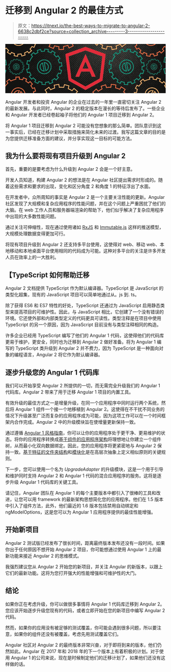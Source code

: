 # 迁移到 Angular 2 的最佳方式

> 原文：<https://itnext.io/the-best-ways-to-migrate-to-angular-2-6638c2dbf2ce?source=collection_archive---------3----------------------->

![](img/b0e8b4b5eb2cdef989a34d7d4328afc9.png)

Angular 开发者和投资 Angular 的企业在过去的一年里一直密切关注 Angular 2 的最新发展。与此同时，Angular 2 的稳定版本在漫长的等待后发布了。一些企业和 Angular 开发者已经卷起袖子将他们的 Angular 1 项目迁移到 Angular 2。

将 Angular 1 项目迁移到 Angular 2 可能没有您想象的那么简单。团队意识到这一事实后，已经在迁移计划中采取措施来简化未来的过渡。我写这篇文章的目的是为您提供迁移准备方面的建议，并分享实现这一目标的可能方法。

## **我为什么要将现有项目升级到 Angular 2**

首先，重要的是要考虑为什么升级到 Angular 2 会是一个好主意。

开发人员知道，构建 Angular 2 的想法是在 Angular 社区提出需求时形成的。随着这些需求和要求的出现，变化和区分角度 2 和角度 1 的特征浮出了水面。

在开发者中，众所周知的事实是 Angular 2 是一个主要关注性能的更新。Angular 社区发现了大规模和复杂应用程序的性能问题，并在这个问题上严重困扰了他们的大脑。在 web 工作人员和服务器端渲染的帮助下，他们似乎解决了复杂应用程序中出现的大多数性能问题。

通过关注可伸缩性，现在通过使用诸如 [RxJS](http://reactivex.io/) 和 [Immutable.js](https://facebook.github.io/immutable-js/) 这样的推送模型，大规模处理数据变得更加可行。

将现有项目升级到 Angular 2 还支持多平台使用，这使得对 web、移动 web、本地移动和本地桌面平台使用相同的代码成为可能。这种对多平台的关注是许多开发人员在效率上的一大胜利。

## 【TypeScript 如何帮助迁移

Angular 2 文档提供 TypeScript 作为默认编译器。TypeScript 是 JavaScript 的类型化超集，现有的 JavaScript 项目可以简单地通过从。js 到. ts。

除了获得 ES6 和 ES7 特性的好处，TypeScript 还通过为 JavaScript 启用静态类型来提高项目的可维护性。因此，与 JavaScript 相比，它创建了一个没有错误的环境。它还使外部和内部类型定义的代码更具可读性。类型注释是在项目中使用 TypeScript 的另一个原因，因为 JavaScript 目前没有与类型注释相同的构造。

许多企业已经用 TypeScript 编写了他们的 Angular 1 代码，这使得他们的代码库更易于维护，更安全，同时也为迁移到 Angular 2 做好准备。将为 Angular 1 编写的 TypeScript 类升级到 Angular 2 并不费力，因为 TypeScript 是一种面向对象的编程语言，Angular 2 将它作为默认编译器。

## **逐步升级您的 Angular 1 代码库**

我们可以开始享受 Angular 2 所提供的一切，而无需完全升级我们的 Angular 1 代码库。Angular 2 带来了用于迁移 Angular 1 项目的内置工具。

有效升级的最佳方式之一是增量升级，在同一个应用程序中同时运行两个系统，然后将 Angular 1 组件一个接一个地移植到 Angular 2。这使得在不干扰不同业务的情况下升级甚至广泛而复杂的应用程序成为可能，因为这项工作可以在一个时间框架内合作完成。Angular 2 中的升级模块旨在使增量更新保持一致。

通过遵循 [Angular 1 风格指南](https://github.com/johnpapa/angular-styleguide/blob/master/a1/README.md#single-responsibility)，你可以让你的应用程序处于更干净、更易维护的状态。将你的应用程序转换成[基于组件的应用程序架构](https://docs.angularjs.org/guide/component)将理想地让你建立一个组件树，从而最小化双向数据绑定。因此，您的应用程序将更紧密地与 Angular 2 保持一致。[基于特征的文件夹结构](https://github.com/johnpapa/angular-styleguide/blob/master/a1/README.md#folders-by-feature-structure)和[模块化](https://github.com/johnpapa/angular-styleguide/blob/master/a1/README.md#modularity)是在高层次抽象上定义相似原则的关键规则。

下一步，您可以使用一个名为 *UpgradeAdapter* 的升级模块，这是一个用于引导和维护同时支持 Angular 2 和 Angular 1 代码的混合应用程序的服务。这将是逐步升级 Angular 1 代码库的关键工具。

请记住，Angular 团队在 Angular 1 的每个主要版本中都引入了很棒的工具和改进，让您可以用 framework 的最新架构思想简化您的应用程序。他们在 1.5 版本中引入了组件方法，此外，他们最近的 1.6 版本包括禁用自动绑定和 ngModelOptions，这是您可以为 Angular 1 应用程序提供的最佳性能增强。

## **开始新项目**

Angular 2 测试版已经发布了很长时间，距离最终版本发布还没有一段时间。如果你出于任何原因不想开始 Angular 2 项目，你可能想通过使用 Angular 1 上的最新功能来接近 Angular 2 的思维模式。

我强烈建议您从 Angular 2 开始您的新项目，并关注 Angular 的新版本，以跟上它们的最新功能。这将为您打开强大的性能增强和可维护性的大门。

## **结论**

如果你正在考虑升级，你可以做很多事情将 Angular 1 代码库迁移到 Angular 2。您应该开始逐步升级您现有的代码，或者立即开始在您的新项目中编写 Angular 2 代码。

然而，如果你的应用没有被足够的测试覆盖，你可能会遇到很多问题，所以要注意，如果你的组件还没有被覆盖，考虑先用测试覆盖它们。

Angular 社区对 Angular 2 的最终版本非常兴奋，对于即将到来的版本，他们仍然如此。Angular 在 2017 年和 2018 年的下一个版本上有着积极的计划。对于使用 Angular 1 的公司来说，现在是时候制定他们的迁移计划了，如果他们还没有这样做的话。